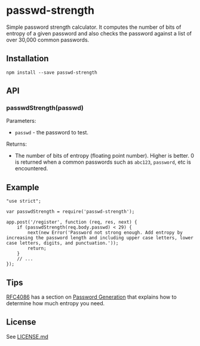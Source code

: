 # passwd-strength

Simple password strength calculator. It computes the number of bits of entropy of a given password
and also checks the password against a list of over 30,000 common passwords.

## Installation

    npm install --save passwd-strength

## API

### passwdStrength(passwd)

Parameters:

* `passwd` - the password to test.

Returns:

* The number of bits of entropy (floating point number). Higher is better. 0 is returned when a common passwords such as `abc123`, `password`, etc is encountered.

## Example

```
"use strict";

var passwdStrength = require('passwd-strength');

app.post('/register', function (req, res, next) {
    if (passwdStrength(req.body.passwd) < 29) {
        next(new Error('Password not strong enough. Add entropy by increasing the password length and including upper case letters, lower case letters, digits, and punctuation.'));
        return;
    }
    // ...
});

```

## Tips

[RFC4086](https://tools.ietf.org/html/rfc4086) has a section on [Password Generation](https://tools.ietf.org/html/rfc4086#page-35)
that explains how to determine how much entropy you need.

## License

See [LICENSE.md](https://github.com/tcort/passwd-strength/blob/master/LICENSE.md)
